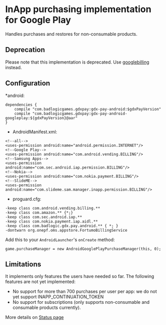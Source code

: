 # InApp purchasing implementation for Google Play

Handles purchases and restores for non-consumable products.

## Deprecation

Please note that this implementation is deprecated. Use [googlebilling](https://github.com/libgdx/gdx-pay/tree/master/gdx-pay-android-googlebilling) instead.

## Configuration

*android:

    dependencies {
        compile "com.badlogicgames.gdxpay:gdx-pay-android:$gdxPayVersion"
        compile "com.badlogicgames.gdxpay:gdx-pay-android-googleplay:${gdxPayVersion}@aar"
    }

* AndroidManifest.xml:
```
<!--all-->
<uses-permission android:name="android.permission.INTERNET"/>
<!--Google Play-->
<uses-permission android:name="com.android.vending.BILLING"/>
<!--Samsung Apps-->
<uses-permission android:name="com.sec.android.iap.permission.BILLING"/>
<!--Nokia-->
<uses-permission android:name="com.nokia.payment.BILLING"/>
<!--SlideME-->
<uses-permission android:name="com.slideme.sam.manager.inapp.permission.BILLING"/>
```
* proguard.cfg:
```
-keep class com.android.vending.billing.**
-keep class com.amazon.** {*;}
-keep class com.sec.android.iap.**
-keep class com.nokia.payment.iap.aidl.**
-keep class com.badlogic.gdx.pay.android.** { *; }
-dontwarn org.onepf.oms.appstore.FortumoBillingService
```

Add this to your `AndroidLauncher`'s `onCreate` method:

    game.purchaseManager = new AndroidGooglePlayPurchaseManager(this, 0);

## Limitations

It implements only features the users have needed so far. The following features are not yet implemented:

* No support for more than 700 purchases per user per app: we do not yet support INAPP_CONTINUATION_TOKEN	
* No support for subscriptions (only supports non-consumable and consumable products currently).

More details on [Status page](STATUS.md) 
